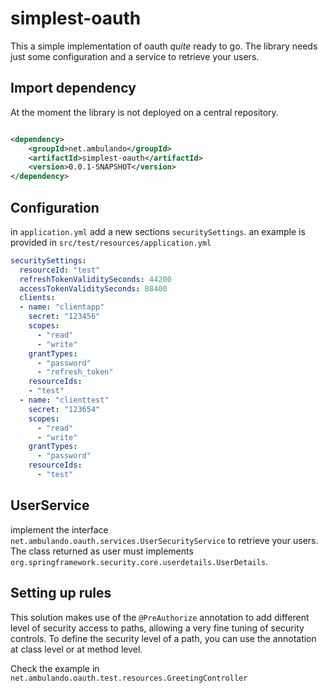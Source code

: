 # simplest-oauth
This a simple implementation of oauth *quite* ready to go.
The library needs just some configuration and a service to retrieve your users.

## Import dependency

At the moment the library is not deployed on a central repository.

```xml

<dependency>
    <groupId>net.ambulando</groupId>
    <artifactId>simplest-oauth</artifactId>
    <version>0.0.1-SNAPSHOT</version>
</dependency>

```

## Configuration

in `application.yml` add a new sections `securitySettings`. an example is provided in `src/test/resources/application.yml` 

```yml
securitySettings:
  resourceId: "test"
  refreshTokenValiditySeconds: 44200 
  accessTokenValiditySeconds: 88400
  clients:
  - name: "clientapp"
    secret: "123456"
    scopes:
      - "read"
      - "write"
    grantTypes:
      - "password"
      - "refresh_token"
    resourceIds:
    - "test"
  - name: "clienttest"
    secret: "123654"
    scopes:
      - "read"
      - "write"
    grantTypes:
      - "password"
    resourceIds:
      - "test"
```

## UserService

implement the interface `net.ambulando.oauth.services.UserSecurityService` to retrieve your users.
The class returned as user must implements `org.springframework.security.core.userdetails.UserDetails`.

## Setting up rules

This solution makes use of the `@PreAuthorize` annotation to add different level of security access to paths, allowing a very fine tuning of security controls.
To define the security level of a path, you can use the annotation at class level or at method level.

Check the example in `net.ambulando.oauth.test.resources.GreetingController` 





